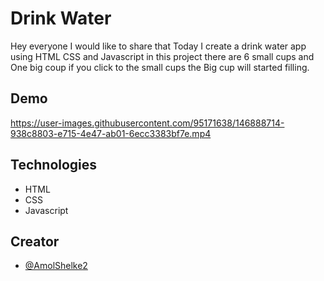 # Drink Water

Hey everyone I would like to share that Today I create a drink water app using HTML CSS and Javascript in this project there are 6 small cups and One big coup if you click to the small cups the Big cup will started filling.

## Demo
https://user-images.githubusercontent.com/95171638/146888714-938c8803-e715-4e47-ab01-6ecc3383bf7e.mp4



## Technologies

- HTML
- CSS
- Javascript

## Creator

- [@AmolShelke2](https://www.github.com/AmolShelke2)


